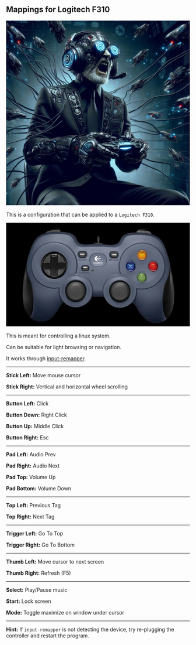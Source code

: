 ## Mappings for Logitech F310

![](image.jpg)

This is a configuration that can be applied to a `Logitech F310`.

![](controller.jpg)

This is meant for controlling a linux system.

Can be suitable for light browsing or navigation.

It works through [input-remapper](https://github.com/sezanzeb/input-remapper).

---

**Stick Left:** Move mouse cursor

**Stick Right:** Vertical and horizontal wheel scrolling

---

**Button Left:** Click

**Button Down:** Right Click

**Button Up:** Middle Click

**Button Right:** Esc

---

**Pad Left:** Audio Prev

**Pad Right:** Audio Next

**Pad Top:** Volume Up

**Pad Bottom:** Volume Down

---

**Top Left:** Previous Tag

**Top Right:** Next Tag

---

**Trigger Left:** Go To Top

**Trigger Right:** Go To Bottom

---

**Thumb Left:** Move cursor to next screen

**Thumb Right:** Refresh (F5)

---

**Select:** Play/Pause music

**Start:** Lock screen

**Mode:** Toggle maximize on window under cursor

---

**Hint:** If `input-remapper` is not detecting the device, try re-plugging the controller and restart the program.